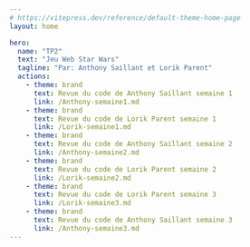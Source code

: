 ```yaml
---
# https://vitepress.dev/reference/default-theme-home-page
layout: home

hero:
  name: "TP2"
  text: "Jeu Web Star Wars"
  tagline: "Par: Anthony Saillant et Lorik Parent"
  actions:
    - theme: brand
      text: Revue du code de Anthony Saillant semaine 1
      link: /Anthony-semaine1.md
    - theme: brand
      text: Revue du code de Lorik Parent semaine 1
      link: /Lorik-semaine1.md
    - theme: brand
      text: Revue du code de Anthony Saillant semaine 2
      link: /Anthony-semaine2.md
    - theme: brand
      text: Revue du code de Lorik Parent semaine 2
      link: /Lorik-semaine2.md
    - theme: brand
      text: Revue du code de Lorik Parent semaine 3
      link: /Lorik-semaine3.md
    - theme: brand
      text: Revue du code de Anthony Saillant semaine 3
      link: /Anthony-semaine3.md
---
```

